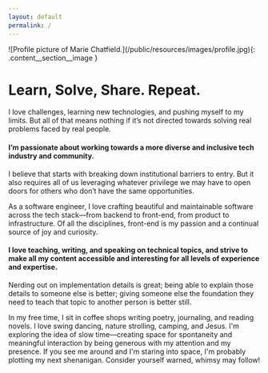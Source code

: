 ```yaml
---
layout: default
permalink: /
---
```


<div class="content__section">
  <div class="content__section__media content__section__text--centered" markdown="block">
![Profile picture of Marie Chatfield.](/public/resources/images/profile.jpg){: .content__section__image }
  </div>
  <div class="content__section__text content__section__text--centered content__section__text--align-title" markdown="block">

# Learn, Solve, Share. Repeat.

I love challenges, learning new technologies, and pushing myself to my limits.
But all of that means nothing if it’s not directed towards solving real problems faced by real people.

#### I’m passionate about working towards a more diverse and inclusive tech industry and community.

I believe that starts with breaking down institutional barriers to entry.
But it also requires all of us leveraging whatever privilege we may have to open doors for others who don’t have the same opportunities.

As a software engineer, I love crafting beautiful and maintainable software across the tech stack—from backend to front-end, from product to infrastructure. Of all the disciplines, front-end is my passion and a continual source of joy and curiosity.

#### I love teaching, writing, and speaking on technical topics, and strive to make all my content accessible and interesting for all levels of experience and expertise.

Nerding out on implementation details is great; being able to explain those details to someone else is better; giving someone else the foundation they need to teach that topic to another person is better still.

In my free time, I sit in coffee shops writing poetry, journaling, and reading novels. I love swing dancing, nature strolling, camping, and Jesus. I'm exploring the idea of slow time—creating space for spontaneity and meaningful interaction by being generous with my attention and my presence. If you see me around and I'm staring into space, I'm probably plotting my next shenanigan. Consider yourself warned, whimsy may follow!
  </div>
</div>